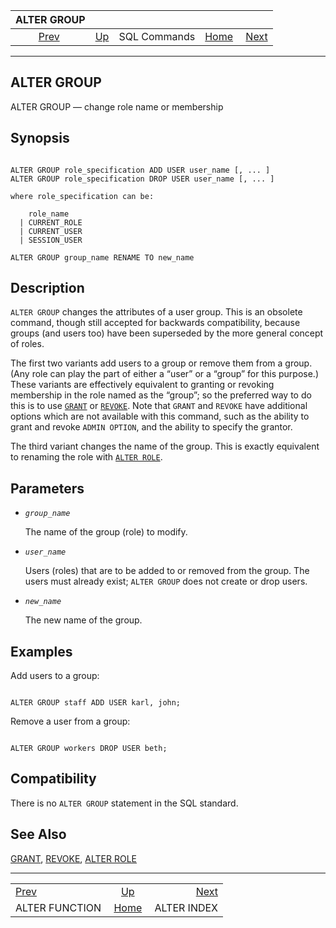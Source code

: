 <!--?xml version="1.0" encoding="UTF-8" standalone="no"?-->

|                    ALTER GROUP                   |                                        |              |                                                       |                                            |
| :----------------------------------------------: | :------------------------------------- | :----------: | ----------------------------------------------------: | -----------------------------------------: |
| [Prev](sql-alterfunction.html "ALTER FUNCTION")  | [Up](sql-commands.html "SQL Commands") | SQL Commands | [Home](index.html "PostgreSQL 17devel Documentation") |  [Next](sql-alterindex.html "ALTER INDEX") |

***

[]()

## ALTER GROUP

ALTER GROUP — change role name or membership

## Synopsis

```

ALTER GROUP role_specification ADD USER user_name [, ... ]
ALTER GROUP role_specification DROP USER user_name [, ... ]

where role_specification can be:

    role_name
  | CURRENT_ROLE
  | CURRENT_USER
  | SESSION_USER

ALTER GROUP group_name RENAME TO new_name
```

## Description

`ALTER GROUP` changes the attributes of a user group. This is an obsolete command, though still accepted for backwards compatibility, because groups (and users too) have been superseded by the more general concept of roles.

The first two variants add users to a group or remove them from a group. (Any role can play the part of either a “user” or a “group” for this purpose.) These variants are effectively equivalent to granting or revoking membership in the role named as the “group”; so the preferred way to do this is to use [`GRANT`](sql-grant.html "GRANT") or [`REVOKE`](sql-revoke.html "REVOKE"). Note that `GRANT` and `REVOKE` have additional options which are not available with this command, such as the ability to grant and revoke `ADMIN OPTION`, and the ability to specify the grantor.

The third variant changes the name of the group. This is exactly equivalent to renaming the role with [`ALTER ROLE`](sql-alterrole.html "ALTER ROLE").

## Parameters

*   *`group_name`*

    The name of the group (role) to modify.

*   *`user_name`*

    Users (roles) that are to be added to or removed from the group. The users must already exist; `ALTER GROUP` does not create or drop users.

*   *`new_name`*

    The new name of the group.

## Examples

Add users to a group:

```

ALTER GROUP staff ADD USER karl, john;
```

Remove a user from a group:

```

ALTER GROUP workers DROP USER beth;
```

## Compatibility

There is no `ALTER GROUP` statement in the SQL standard.

## See Also

[GRANT](sql-grant.html "GRANT"), [REVOKE](sql-revoke.html "REVOKE"), [ALTER ROLE](sql-alterrole.html "ALTER ROLE")

***

|                                                  |                                                       |                                            |
| :----------------------------------------------- | :---------------------------------------------------: | -----------------------------------------: |
| [Prev](sql-alterfunction.html "ALTER FUNCTION")  |         [Up](sql-commands.html "SQL Commands")        |  [Next](sql-alterindex.html "ALTER INDEX") |
| ALTER FUNCTION                                   | [Home](index.html "PostgreSQL 17devel Documentation") |                                ALTER INDEX |
